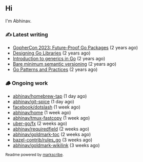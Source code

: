 ## Hi

I'm Abhinav.

### ✍️ Latest writing


- [GopherCon 2023: Future-Proof Go Packages](https://abhinavg.net/2023/09/27/future-proof-packages/) (2 years ago)
- [Designing Go Libraries](https://abhinavg.net/2022/12/06/designing-go-libraries/) (2 years ago)
- [Introduction to generics in Go](https://abhinavg.net/2022/11/23/generics-intro/) (2 years ago)
- [Bare minimum semantic versioning](https://abhinavg.net/2022/11/07/semver/) (2 years ago)
- [Go Patterns and Practices](https://abhinavg.net/2022/09/19/go-patterns-and-practices-talk/) (2 years ago)

### 🪵 Ongoing work


- [abhinav/homebrew-tap](https://github.com/abhinav/homebrew-tap) (1 day ago)
- [abhinav/git-spice](https://github.com/abhinav/git-spice) (1 day ago)
- [facebook/dotslash](https://github.com/facebook/dotslash) (1 week ago)
- [abhinav/home](https://github.com/abhinav/home) (1 week ago)
- [abhinav/tmux-fastcopy](https://github.com/abhinav/tmux-fastcopy) (1 week ago)
- [uber-go/fx](https://github.com/uber-go/fx) (2 weeks ago)
- [abhinav/requiredfield](https://github.com/abhinav/requiredfield) (2 weeks ago)
- [abhinav/goldmark-toc](https://github.com/abhinav/goldmark-toc) (2 weeks ago)
- [bazel-contrib/rules_go](https://github.com/bazel-contrib/rules_go) (3 weeks ago)
- [abhinav/goldmark-wikilink](https://github.com/abhinav/goldmark-wikilink) (3 weeks ago)

<sub>Readme powered by [markscribe](https://github.com/muesli/markscribe).</sub>
